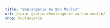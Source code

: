 ```yaml
---
title: "Boulangerie Au Bon Moulin"
url: /saint-gratien/boulangerie-au-bon-moulin/
shop: boulangerie
---
```


